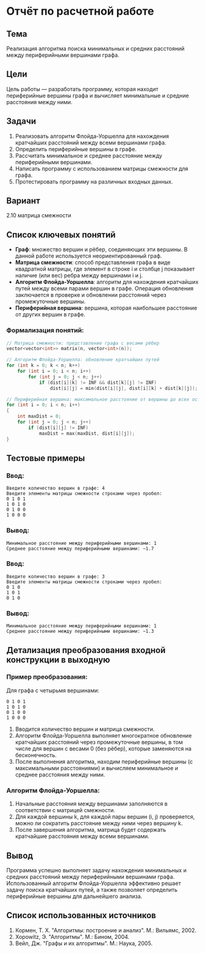# Отчёт по расчетной работе

## Тема
Реализация алгоритма поиска минимальных и средних расстояний между периферийными вершинами графа.

## Цели
Цель работы — разработать программу, которая находит периферийные вершины графа и вычисляет минимальные и средние расстояния между ними.

## Задачи
1. Реализовать алгоритм Флойда-Уоршелла для нахождения кратчайших расстояний между всеми вершинами графа.
2. Определить периферийные вершины в графе.
3. Рассчитать минимальное и среднее расстояние между периферийными вершинами.
4. Написать программу с использованием матрицы смежности для графа.
5. Протестировать программу на различных входных данных.

## Вариант
2.10 матрица смежности

## Список ключевых понятий

- **Граф**: множество вершин и рёбер, соединяющих эти вершины. В данной работе используется неориентированный граф.
- **Матрица смежности**: способ представления графа в виде квадратной матрицы, где элемент в строке i и столбце j показывает наличие (или вес) ребра между вершинами i и j.
- **Алгоритм Флойда-Уоршелла**: алгоритм для нахождения кратчайших путей между всеми парами вершин в графе. Операция обновления заключается в проверке и обновлении расстояний через промежуточные вершины.
- **Периферийная вершина**: вершина, которая наибольшее расстояние от других вершин в графе.

### Формализация понятий:
```cpp
// Матрица смежности: представление графа с весами рёбер
vector<vector<int>> matrix(n, vector<int>(n)); 

// Алгоритм Флойда-Уоршелла: обновление кратчайших путей
for (int k = 0; k < n; k++)
    for (int i = 0; i < n; i++)
        for (int j = 0; j < n; j++)
            if (dist[i][k] != INF && dist[k][j] != INF)
                dist[i][j] = min(dist[i][j], dist[i][k] + dist[k][j]);

// Периферийная вершина: максимальное расстояние от вершины до всех остальных
for (int i = 0; i < n; i++)
{
    int maxDist = 0;
    for (int j = 0; j < n; j++)
        if (dist[i][j] != INF)
            maxDist = max(maxDist, dist[i][j]);
}
```

## Тестовые примеры

### Ввод:
```
Введите количество вершин в графе: 4
Введите элементы матрицы смежности строками через пробел:
0 1 0 1
1 0 1 0
0 1 0 0
1 0 0 0
```

### Вывод:
```
Минимальное расстояние между периферийными вершинами: 1
Среднее расстояние между периферийными вершинами: ~1.7
```

### Ввод:
```
Введите количество вершин в графе: 3
Введите элементы матрицы смежности строками через пробел:
0 1 0
1 0 1
0 1 0
```

### Вывод:
```
Минимальное расстояние между периферийными вершинами: 1
Среднее расстояние между периферийными вершинами: ~1.3
```

## Детализация преобразования входной конструкции в выходную

### Пример преобразования:

Для графа с четырьмя вершинами:
```
0 1 0 1
1 0 1 0
0 1 0 0
1 0 0 0
```

1. Вводится количество вершин и матрица смежности.
2. Алгоритм Флойда-Уоршелла выполняет многократное обновление кратчайших расстояний через промежуточные вершины, в том числе для вершин с весами 0 (без рёбер), которые заменяются на бесконечность.
3. После выполнения алгоритма, находим периферийные вершины (с максимальными расстояниями) и вычисляем минимальное и среднее расстояния между ними.

### Алгоритм Флойда-Уоршелла:
1. Начальные расстояния между вершинами заполняются в соответствии с матрицей смежности.
2. Для каждой вершины k, для каждой пары вершин (i, j) проверяется, можно ли сократить расстояние между ними через вершину k.
3. После завершения алгоритма, матрица будет содержать кратчайшие расстояния между всеми вершинами.

## Вывод

Программа успешно выполняет задачу нахождения минимальных и средних расстояний между периферийными вершинами графа. Использованный алгоритм Флойда-Уоршелла эффективно решает задачу поиска кратчайших путей, а также позволяет определить периферийные вершины для дальнейшего анализа.

## Список использованных источников

1. Кормен, Т. Х. "Алгоритмы: построение и анализ". М.: Вильямс, 2002.
2. Хорowitz, Э. "Алгоритмы". М.: Бином, 2004.
3. Вейл, Дж. "Графы и их алгоритмы". М.: Наука, 2005.
